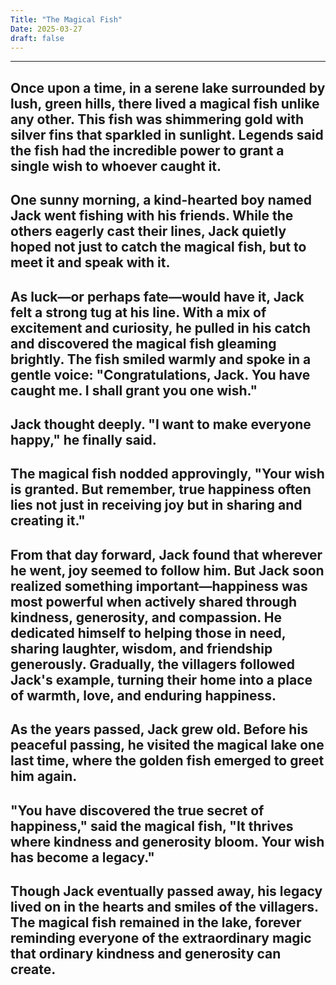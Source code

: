 ```yaml
---
Title: "The Magical Fish"
Date: 2025-03-27
draft: false
---
```



---
Once upon a time, in a serene lake surrounded by lush, green hills, there lived a magical fish unlike any other. This fish was shimmering gold with silver fins that sparkled in sunlight. Legends said the fish had the incredible power to grant a single wish to whoever caught it.
---
One sunny morning, a kind-hearted boy named Jack went fishing with his friends. While the others eagerly cast their lines, Jack quietly hoped not just to catch the magical fish, but to meet it and speak with it.
---
As luck—or perhaps fate—would have it, Jack felt a strong tug at his line. With a mix of excitement and curiosity, he pulled in his catch and discovered the magical fish gleaming brightly. The fish smiled warmly and spoke in a gentle voice: "Congratulations, Jack. You have caught me. I shall grant you one wish."
---
Jack thought deeply. "I want to make everyone happy," he finally said.
---
The magical fish nodded approvingly, "Your wish is granted. But remember, true happiness often lies not just in receiving joy but in sharing and creating it."
---
From that day forward, Jack found that wherever he went, joy seemed to follow him. But Jack soon realized something important—happiness was most powerful when actively shared through kindness, generosity, and compassion. He dedicated himself to helping those in need, sharing laughter, wisdom, and friendship generously. Gradually, the villagers followed Jack's example, turning their home into a place of warmth, love, and enduring happiness.
---
As the years passed, Jack grew old. Before his peaceful passing, he visited the magical lake one last time, where the golden fish emerged to greet him again.
---
"You have discovered the true secret of happiness," said the magical fish, "It thrives where kindness and generosity bloom. Your wish has become a legacy."
---
Though Jack eventually passed away, his legacy lived on in the hearts and smiles of the villagers. The magical fish remained in the lake, forever reminding everyone of the extraordinary magic that ordinary kindness and generosity can create.
---

